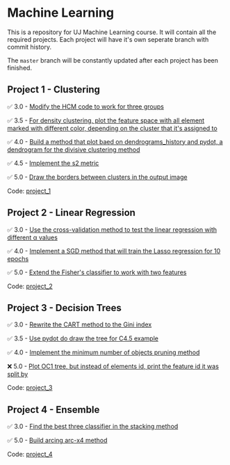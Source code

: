# Machine Learning

This is a repository for UJ Machine Learning course. It will contain all the required projects. Each project will have it's own seperate branch with commit history.

The `master` branch will be constantly updated after each project has been finished.

## Project 1 - Clustering

:white_check_mark: 3.0 - [Modify the HCM code to work for three groups](https://github.com/frieZZerr/UJ-Machine-Learning/commit/f1828ec9ce47e2989ac34002427fe9fd89114b49)

:white_check_mark: 3.5 - [For density clustering, plot the feature space with all element marked with different color, depending on the cluster that it's assigned to](https://github.com/frieZZerr/UJ-Machine-Learning/commit/4ec1c133dbd6ee98d44985c698857224e8b2be74)

:white_check_mark: 4.0 - [Build a method that plot baed on dendrograms_history and pydot, a dendrogram for the divisive clustering method](https://github.com/frieZZerr/UJ-Machine-Learning/commit/1e24c71d6f4c69eb44fb2d02835caec01a1b8611)

:white_check_mark: 4.5 - [Implement the s2 metric](https://github.com/frieZZerr/UJ-Machine-Learning/commit/ca0b447f0231fabf7edd9e2f4c5ef4a332d6da07)

:white_check_mark: 5.0 - [Draw the borders between clusters in the output image](https://github.com/frieZZerr/UJ-Machine-Learning/commit/764790c5098ceb439d19bfc2d377124c3a3c9a3e)

Code: [project_1](https://github.com/frieZZerr/UJ-Machine-Learning/tree/project_1)

## Project 2 - Linear Regression

:white_check_mark: 3.0 - [Use the cross-validation method to test the linear regression with different α values](https://github.com/frieZZerr/UJ-Machine-Learning/commit/f13a287873a41a844e65b61eb1fe4b95194e590b)

:white_check_mark: 4.0 - [Implement a SGD method that will train the Lasso regression for 10 epochs](https://github.com/frieZZerr/UJ-Machine-Learning/commit/4b98fa59f2100ce5dde41704187ecae0d8d2fd9b)

:white_check_mark: 5.0 - [Extend the Fisher's classifier to work with two features](https://github.com/frieZZerr/UJ-Machine-Learning/commit/11ed262a82837f784654621cb3fbdfcfbfcac0f7)

Code: [project_2](https://github.com/frieZZerr/UJ-Machine-Learning/tree/project_2)

## Project 3 - Decision Trees

:white_check_mark: 3.0 - [Rewrite the CART method to the Gini index](https://github.com/frieZZerr/UJ-Machine-Learning/commit/1f5f79db4bb75a1a61ae730e49d50fe8bfc34065)

:white_check_mark: 3.5 - [Use pydot do draw the tree for C4.5 example](https://github.com/frieZZerr/UJ-Machine-Learning/commit/46f6487c215c9cb8f837281f02b4ae0a2215c66d)

:white_check_mark: 4.0 - [Implement the minimum number of objects pruning method](https://github.com/frieZZerr/UJ-Machine-Learning/commit/ae5849ef912d035b15c52b73a6d0182d4d456a42)

:x: 5.0 - [Plot OC1 tree, but instead of elements id, print the feature id it was split by]()

Code: [project_3](https://github.com/frieZZerr/UJ-Machine-Learning/tree/project_3)

## Project 4 - Ensemble

:white_check_mark: 3.0 - [Find the best three classifier in the stacking method](https://github.com/frieZZerr/UJ-Machine-Learning/commit/6353153523ed6ba6aac0b1240f0a7a9487e6e850)

:white_check_mark: 5.0 - [Build arcing arc-x4 method](https://github.com/frieZZerr/UJ-Machine-Learning/commit/5c867b98862badfcd4cf436b76a3f99bcd10238a)

Code: [project_4](https://github.com/frieZZerr/UJ-Machine-Learning/tree/project_4)
